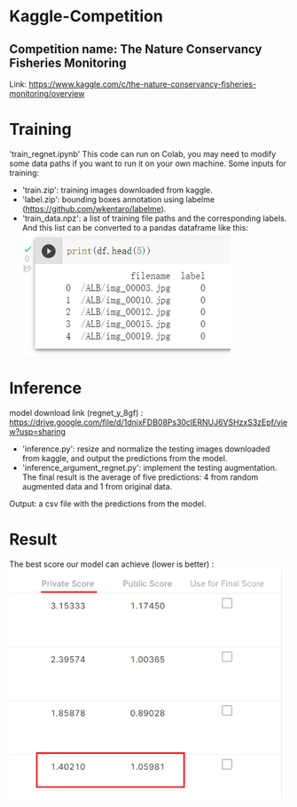 # Kaggle-Competition
## Competition name: The Nature Conservancy Fisheries Monitoring
Link: https://www.kaggle.com/c/the-nature-conservancy-fisheries-monitoring/overview

# Training
'train_regnet.ipynb'
This code can run on Colab, you may need to modify some data paths if you want to run it on your own machine.
Some inputs for training: 
- 'train.zip': training images downloaded from kaggle.
- 'label.zip': bounding boxes annotation using labelme (https://github.com/wkentaro/labelme).
- 'train_data.npz': a list of training file paths and the corresponding labels. And this list can be converted to a pandas dataframe like this:
![dataframe](https://github.com/Liao93/Kaggle-Competition/blob/main/df.png)

# Inference
model download link (regnet_y_8gf) : 
https://drive.google.com/file/d/1dnixFDB08Ps30clERNUJ6VSHzxS3zEpf/view?usp=sharing

- 'inference.py': resize and normalize the testing images downloaded from kaggle, and output the predictions from the model.
- 'inference_argument_regnet.py': implement the testing augmentation. The final result is the average of five predictions: 4 from random augmented data and 1 from original data.

Output: a csv file with the predictions from the model.

# Result
The best score our model can achieve (lower is better) :
![score_on_kaggle](https://github.com/Liao93/Kaggle-Competition/blob/main/score.png)
